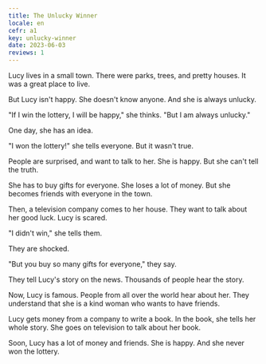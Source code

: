 ```yaml
---
title: The Unlucky Winner
locale: en
cefr: a1
key: unlucky-winner
date: 2023-06-03
reviews: 1
---
```


Lucy lives in a small town. There were parks, trees, and pretty houses. It was a great place to live.

But Lucy isn't happy. She doesn't know anyone. And she is always unlucky.

"If I win the lottery, I will be happy," she thinks. "But I am always unlucky."

One day, she has an idea.

"I won the lottery!" she tells everyone. But it wasn't true.

People are surprised, and want to talk to her. She is happy. But she can't tell the truth.

She has to buy gifts for everyone. She loses a lot of money. But she becomes friends with everyone in the town.

Then, a television company comes to her house. They want to talk about her good luck. Lucy is scared.

"I didn't win," she tells them.

They are shocked.

"But you buy so many gifts for everyone," they say.

They tell Lucy's story on the news. Thousands of people hear the story.

Now, Lucy is famous. People from all over the world hear about her. They understand that she is a kind woman who wants to have friends.

Lucy gets money from a company to write a book. In the book, she tells her whole story. She goes on television to talk about her book.

Soon, Lucy has a lot of money and friends. She is happy. And she never won the lottery.